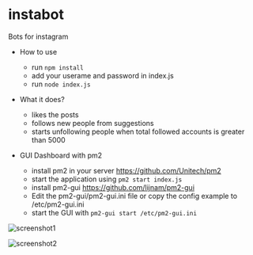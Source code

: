 # instabot

Bots  for instagram

* How to use
  * run `npm install`
  * add your userame and password in index.js
  * run `node index.js`

* What it does?
  * likes the posts
  * follows new people from suggestions
  * starts unfollowing people when total followed accounts is greater than 5000

* GUI Dashboard with pm2
  * install pm2 in your server <https://github.com/Unitech/pm2>
  * start the  application using `pm2 start index.js`
  * install pm2-gui <https://github.com/lijnam/pm2-gui>
  * Edit the pm2-gui/pm2-gui.ini file or copy the config example to /etc/pm2-gui.ini
  * start the GUI with `pm2-gui start /etc/pm2-gui.ini`

 ![screenshot1](https://i.ibb.co/9tjC4ns/Untitled.png")
 
 ![screenshot2](https://i.ibb.co/XSH3936/Untitled.png)
 
